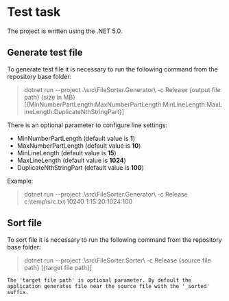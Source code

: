 # Test task
The project is written using the .NET 5.0.

## Generate test file
To generate test file it is necessary to run the following command from the repository base folder:
> dotnet run --project .\src\FileSorter.Generator\ -c Release {output file path} {size in MB} [{MinNumberPartLength:MaxNumberPartLength:MinLineLength:MaxLineLength:DuplicateNthStringPart}]

There is an optional parameter to configure line settings:
- MinNumberPartLength (default value is **1**)
- MaxNumberPartLength (default value is **10**)
- MinLineLength (default value is **15**)
- MaxLineLength (default value is **1024**)
- DuplicateNthStringPart (default value is **100**)

Example:
> dotnet run --project .\src\FileSorter.Generator\ -c Release c:\temp\src.txt 10240 1:15:20:1024:100

## Sort file
To sort file it is necessary to run the following command from the repository base folder:
> dotnet run --project .\src\FileSorter.Sorter\ -c Release {source file path} [{target file path}]

`The 'target file path' is optional parameter. By default the application generates file near the source file with the '_sorted' suffix.`
